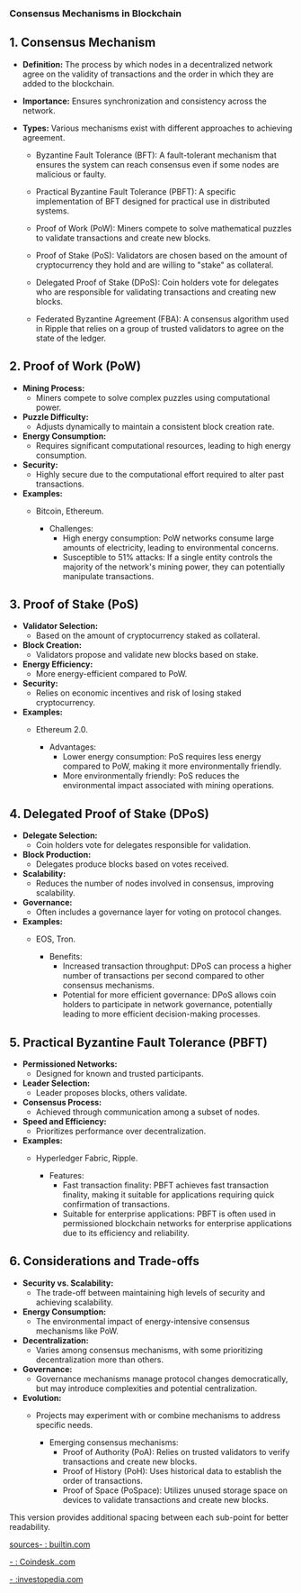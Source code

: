 
### Consensus Mechanisms in Blockchain

## 1. Consensus Mechanism
- **Definition:** The process by which nodes in a decentralized network agree on the validity of transactions and the order in which they are added to the blockchain.
- **Importance:** Ensures synchronization and consistency across the network.
- **Types:** Various mechanisms exist with different approaches to achieving agreement.
  
    - Byzantine Fault Tolerance (BFT): A fault-tolerant mechanism that ensures the system can reach consensus even if some nodes are malicious or faulty.
  
    - Practical Byzantine Fault Tolerance (PBFT): A specific implementation of BFT designed for practical use in distributed systems.
  
    - Proof of Work (PoW): Miners compete to solve mathematical puzzles to validate transactions and create new blocks.
  
    - Proof of Stake (PoS): Validators are chosen based on the amount of cryptocurrency they hold and are willing to "stake" as collateral.
  
    - Delegated Proof of Stake (DPoS): Coin holders vote for delegates who are responsible for validating transactions and creating new blocks.
  
    - Federated Byzantine Agreement (FBA): A consensus algorithm used in Ripple that relies on a group of trusted validators to agree on the state of the ledger.

## 2. Proof of Work (PoW)
- **Mining Process:** 
  - Miners compete to solve complex puzzles using computational power.
- **Puzzle Difficulty:** 
  - Adjusts dynamically to maintain a consistent block creation rate.
- **Energy Consumption:** 
  - Requires significant computational resources, leading to high energy consumption.
- **Security:** 
  - Highly secure due to the computational effort required to alter past transactions.
- **Examples:** 
  - Bitcoin, Ethereum.
  
    - Challenges:
      - High energy consumption: PoW networks consume large amounts of electricity, leading to environmental concerns.
      - Susceptible to 51% attacks: If a single entity controls the majority of the network's mining power, they can potentially manipulate transactions.

## 3. Proof of Stake (PoS)
- **Validator Selection:** 
  - Based on the amount of cryptocurrency staked as collateral.
- **Block Creation:** 
  - Validators propose and validate new blocks based on stake.
- **Energy Efficiency:** 
  - More energy-efficient compared to PoW.
- **Security:** 
  - Relies on economic incentives and risk of losing staked cryptocurrency.
- **Examples:** 
  - Ethereum 2.0.
  
    - Advantages:
      - Lower energy consumption: PoS requires less energy compared to PoW, making it more environmentally friendly.
      - More environmentally friendly: PoS reduces the environmental impact associated with mining operations.

## 4. Delegated Proof of Stake (DPoS)
- **Delegate Selection:** 
  - Coin holders vote for delegates responsible for validation.
- **Block Production:** 
  - Delegates produce blocks based on votes received.
- **Scalability:** 
  - Reduces the number of nodes involved in consensus, improving scalability.
- **Governance:** 
  - Often includes a governance layer for voting on protocol changes.
- **Examples:** 
  - EOS, Tron.
  
    - Benefits:
      - Increased transaction throughput: DPoS can process a higher number of transactions per second compared to other consensus mechanisms.
      - Potential for more efficient governance: DPoS allows coin holders to participate in network governance, potentially leading to more efficient decision-making processes.

## 5. Practical Byzantine Fault Tolerance (PBFT)
- **Permissioned Networks:** 
  - Designed for known and trusted participants.
- **Leader Selection:** 
  - Leader proposes blocks, others validate.
- **Consensus Process:** 
  - Achieved through communication among a subset of nodes.
- **Speed and Efficiency:** 
  - Prioritizes performance over decentralization.
- **Examples:** 
  - Hyperledger Fabric, Ripple.
  
    - Features:
      - Fast transaction finality: PBFT achieves fast transaction finality, making it suitable for applications requiring quick confirmation of transactions.
      - Suitable for enterprise applications: PBFT is often used in permissioned blockchain networks for enterprise applications due to its efficiency and reliability.

## 6. Considerations and Trade-offs
- **Security vs. Scalability:** 
  - The trade-off between maintaining high levels of security and achieving scalability.
- **Energy Consumption:** 
  - The environmental impact of energy-intensive consensus mechanisms like PoW.
- **Decentralization:** 
  - Varies among consensus mechanisms, with some prioritizing decentralization more than others.
- **Governance:** 
  - Governance mechanisms manage protocol changes democratically, but may introduce complexities and potential centralization.
- **Evolution:** 
  - Projects may experiment with or combine mechanisms to address specific needs.
  
    - Emerging consensus mechanisms:
      - Proof of Authority (PoA): Relies on trusted validators to verify transactions and create new blocks.
      - Proof of History (PoH): Uses historical data to establish the order of transactions.
      - Proof of Space (PoSpace): Utilizes unused storage space on devices to validate transactions and create new blocks.

This version provides additional spacing between each sub-point for better readability.


[sources- : builtin.com](https://builtin.com/blockchain/consensus-mechanism)

[- : Coindesk..com](https://www.coindesk.com/learn/what-is-a-consensus-mechanism/)

[- :investopedia.com](https://www.investopedia.com/terms/c/consensus-mechanism-cryptocurrency.asp)




